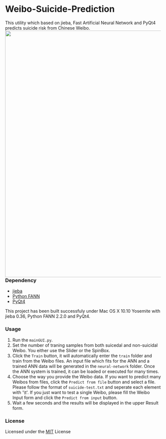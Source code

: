 # Weibo-Suicide-Prediction
This utility which based on jieba, Fast Artificial Neural Network and PyQt4 predicts suicide risk from Chinese Weibo.
<img src="https://raw.githubusercontent.com/LemonChiu/Weibo-Suicide-Prediction/master/screenshots/predict-file.png" align="left" width="800">

### Dependency 
+ [jieba](https://github.com/fxsjy/jieba)
+ [Python FANN](https://github.com/FutureLinkCorporation/fann2)
+ [PyQt4](http://www.riverbankcomputing.co.uk/software/pyqt/download/)

This project has been built successfuly under Mac OS X 10.10 Yosemite with jieba 0.36, Python FANN 2.2.0 and PyQt4.

### Usage
1. Run the `mainGUI.py`.
2. Set the number of traning samples from both suicedal and non-suicidal Weibo. You either use the Slider or the SpinBox.
3. Click the `Train` button, it will automatically enter the `train` folder and train from the Weibo files. An input file which fits for the ANN and a trained ANN data will be generated in the `neural-network` folder. Once the ANN system is trained, it can be loaded or executed for many times.
4. Choose the way you provide the Weibo data. If you want to predict many Weibos from files, click the `Predict from file` button and select a file. Please follow the format of `suicide-test.txt` and seperate each element with '\t'. If you just want to test a single Weibo, please fill the Weibo Input form and click the `Predict from input` button.
5. Wait a few seconds and the results will be displayed in the upper Result form.

### License
Licensed under the [MIT](https://github.com/LemonChiu/Weibo-Suicde-Prediction/blob/master/LICENSE) License